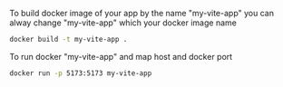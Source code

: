 To build docker image of your app by the name "my-vite-app"
you can alway change "my-vite-app" which your docker image name

```bash
docker build -t my-vite-app .
```

To run docker "my-vite-app" and map host and docker port

```bash
docker run -p 5173:5173 my-vite-app
```

